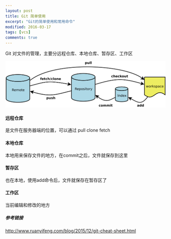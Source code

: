 ```yaml
---
layout: post
title: Git 简单使用 
excerpt: "Git的简单使用和常用命令"
modified: 2016-03-17
tags: [vcs]
comments: true
---
```



Git 对文件的管理，主要分远程仓库、本地仓库、暂存区、工作区

![git flow](../images/git_flow.png)


#### 远程仓库

是文件在服务器端的位置，可以通过 pull clone fetch

#### 本地仓库

本地用来保存文件的地方，在commit之后，文件就保存到这里


#### 暂存区

也在本地，使用add命令后，文件就保存在暂存区了

#### 工作区

当前编辑和修改的地方





##### 参考链接

<http://www.ruanyifeng.com/blog/2015/12/git-cheat-sheet.html>
